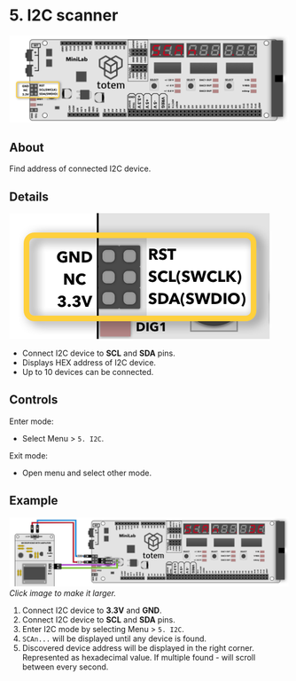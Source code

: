 # 5. I2C scanner

![Mini Lab LabBoard I2C scan mode](../../assets/images/mini-lab/labboard-i2c-scan-mode.png)

## About

Find address of connected I2C device.

## Details

![Mini Lab LabBoard SWD header](../../assets/images/mini-lab/labboard-swd-header.png)

- Connect I2C device to **SCL** and **SDA** pins.
- Displays HEX address of I2C device.
- Up to 10 devices can be connected.

## Controls

Enter mode:

- Select Menu > `5. I2C`.

Exit mode:

- Open menu and select other mode.

## Example

[![Mini Lab LabBoard I2C scan mode example](../../assets/images/mini-lab/labboard-i2c-scan-mode-example.png)](../../assets/images/mini-lab/labboard-i2c-scan-mode-example.png)  
_Click image to make it larger._

1. Connect I2C device to **3.3V** and **GND**.
1. Connect I2C device to **SCL** and **SDA** pins.
1. Enter I2C mode by selecting Menu > `5. I2C`.
1. `SCAn...` will be displayed until any device is found.
1. Discovered device address will be displayed in the right corner. Represented as hexadecimal value. If multiple found - will scroll between every second.
